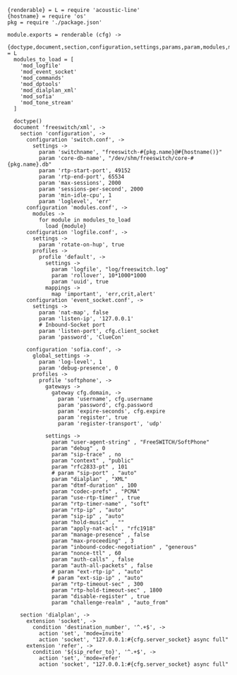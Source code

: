     {renderable} = L = require 'acoustic-line'
    {hostname} = require 'os'
    pkg = require './package.json'

    module.exports = renderable (cfg) ->
      {doctype,document,section,configuration,settings,params,param,modules,module,load,network_lists,list,node,global_settings,profiles,profile,mappings,map,context,extension,condition,action,macros} = L
      modules_to_load = [
        'mod_logfile'
        'mod_event_socket'
        'mod_commands'
        'mod_dptools'
        'mod_dialplan_xml'
        'mod_sofia'
        'mod_tone_stream'
      ]

      doctype()
      document 'freeswitch/xml', ->
        section 'configuration', ->
          configuration 'switch.conf', ->
            settings ->
              param 'switchname', "freeswitch-#{pkg.name}@#{hostname()}"
              param 'core-db-name', "/dev/shm/freeswitch/core-#{pkg.name}.db"
              param 'rtp-start-port', 49152
              param 'rtp-end-port', 65534
              param 'max-sessions', 2000
              param 'sessions-per-second', 2000
              param 'min-idle-cpu', 1
              param 'loglevel', 'err'
          configuration 'modules.conf', ->
            modules ->
              for module in modules_to_load
                load {module}
          configuration 'logfile.conf', ->
            settings ->
              param 'rotate-on-hup', true
            profiles ->
              profile 'default', ->
                settings ->
                  param 'logfile', "log/freeswitch.log"
                  param 'rollover', 10*1000*1000
                  param 'uuid', true
                mappings ->
                  map 'important', 'err,crit,alert'
          configuration 'event_socket.conf', ->
            settings ->
              param 'nat-map', false
              param 'listen-ip', '127.0.0.1'
              # Inbound-Socket port
              param 'listen-port', cfg.client_socket
              param 'password', 'ClueCon'

          configuration 'sofia.conf', ->
            global_settings ->
              param 'log-level', 1
              param 'debug-presence', 0
            profiles ->
              profile 'softphone', ->
                gateways ->
                  gateway cfg.domain, ->
                    param 'username', cfg.username
                    param 'password', cfg.password
                    param 'expire-seconds', cfg.expire
                    param 'register', true
                    param 'register-transport', 'udp'

                settings ->
                  param "user-agent-string" , "FreeSWITCH/SoftPhone"
                  param "debug" , 0
                  param "sip-trace" , no
                  param "context" , "public"
                  param "rfc2833-pt" , 101
                  # param "sip-port" , "auto"
                  param "dialplan" , "XML"
                  param "dtmf-duration" , 100
                  param "codec-prefs" , "PCMA"
                  param "use-rtp-timer" , true
                  param "rtp-timer-name" , "soft"
                  param "rtp-ip" , "auto"
                  param "sip-ip" , "auto"
                  param "hold-music" , ""
                  param "apply-nat-acl" , "rfc1918"
                  param "manage-presence" , false
                  param "max-proceeding" , 3
                  param "inbound-codec-negotiation" , "generous"
                  param "nonce-ttl" , 60
                  param "auth-calls" , false
                  param "auth-all-packets" , false
                  # param "ext-rtp-ip" , "auto"
                  # param "ext-sip-ip" , "auto"
                  param "rtp-timeout-sec" , 300
                  param "rtp-hold-timeout-sec" , 1800
                  param "disable-register" , true
                  param "challenge-realm" , "auto_from"

        section 'dialplan', ->
          extension 'socket', ->
            condition 'destination_number', '^.+$', ->
              action 'set', 'mode=invite'
              action 'socket', "127.0.0.1:#{cfg.server_socket} async full"
          extension 'refer', ->
            condition '${sip_refer_to}', '^.+$', ->
              action 'set', 'mode=refer'
              action 'socket', "127.0.0.1:#{cfg.server_socket} async full"


